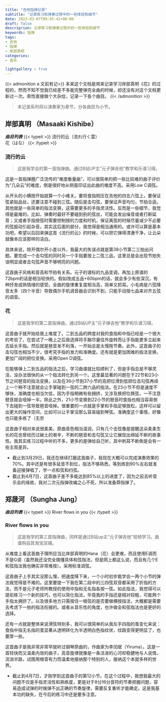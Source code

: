 ```yaml
---
title: "吉他指弹记录"
subtitle: "记录练习和弹奏过程中的一些体验和细节"
date: 2023-03-07T09:45:41+08:00
draft: false
descriprion: 记录练习和弹奏过程中的一些体验和细节
keywords: 指弹
tags:
- 吉他
- 指弹
- 岸部真明
categories:
- 音乐

lightgallery : true
---
```


{{< admonition  a 文前有记>}}
本来这个文档是用来记录学习岸部真明《花》的过程的，然而不知不觉我已经差不多能完整弹完全曲的时候，却还没有对这个文档更新过一次。索性直接做个大杂烩，记录一下各个曲目。
{{< /admonition >}}

> 本记录系列将以演奏家为章节，分各曲目为小节。  

## 岸部真明 （Masaaki Kishibe）
***曲目列表***
{{< typeit >}}
流行的云（流れ行く雲）  
花（はな）
{{< /typeit >}} 

### 流行的云
> 这是我学会的第一首指弹曲。通过B站UP主“元子弹吉他”教学和乐谱习得。

这是一首指弹圈广泛流传的“难度衡量曲”，可以很简单的把一些比较难的曲子评价为“几朵云”的难度，倒是很好地从侧面印证出此曲的难度不高。采用Low C调弦。

从开头的小横按开始就算一个小难关。要将食指侧压在吉他的四五六弦上，要保证弦紧贴品丝，还要注意不碰到三弦。随后是击勾弦，要保证声音均匀，节拍合适。其他就是一些简单的指法变换，这需要更多的手指灵活性。反而是一些细节，我觉得是最难的。比如，弹奏时最好不要碰到别的弦丝，可能会发出噪音或者打断延音；又或者手指按弦时需要控制按的力度和时机，保证离弦的时候尽量减少不必要的弦振动引起杂音。其实这后面的部分，我觉得是相当通用的。或许可以算是基本功吧，希望以后回来弹这首《流行的云》的时候，可以把它弹得清澈干净，让云朵就像本应该那样的洁白。  

具体来说，除开偶尔开小差以外，我最大的失误点就是第38小节第二三拍出问题。要完成一个击勾弦的同时另一个手指要按上二弦三品，这里总是会出现节拍失误明显或者击勾弦声音不够明亮的问题。

这首曲子风格和音高和节拍有关系。元子的谱标的九品变调，再加上原谱的72bpm的话是相当轻快的。假如改成五品+60bpm的话，就会多少有些深沉，有种抒发成熟情绪的感受。全曲的旋律重复度相当高，简单又抓耳。小毛病是六弦降音太多（四个半音）导致偶尔手机调音器会识别不到，只能手动按七品来对齐五弦的调音。

### 花
> 这是我学的第二首指弹曲。通过B站UP主“元子弹吉他”教学和乐谱习得。

这首曲子就开始给我上难度了。二到五品的跨度对我的食指和中指已经是一个很大的考验了，在尝试了一晚上之后我选择将手腕尽量往外旋转而让手指能更多立起来去延长手指。然后就是琶音发不利落，一开始总是太慢拖节奏。此外，这首曲子的击勾弦也相当不少，很考究手指的发力和准确度。还有就是更加困难的指法变换，更加广阔的把位变换。采用Open D调弦。

在能够弹上二到五品的指法之后，学习曲谱就比较顺利了，但是手指总是不够灵活，没办法很快的从一个指法转化到另一个。这里最显著的问题在于22节和23小节之间琶音的指法变换，以及在36小节到37小节的高把位滑到低把位击勾弦再续上一个稍不注意就会让手掌碰到一弦的二跨六品的指法。在23小节不但是速度不够快，准确度也相当欠佳，因为手指稍微有些拥挤，又涉及换把位换弦，一不注意琶音就会哑掉一半。除此之外，21小节变换到22小节的琶音时食指也相当容易倒下去碰到一弦导致琶音哑掉。很重要的一点就是手掌和手指足够放松，这样可以留出更大的操作空间，比如可以让手掌没那么容易碰到琴弦。准确度这个事情，好像也只能多练了（无奈  

这首曲子相对来说很柔美，原曲音色相当温润，只有几个击弦像是提醒这朵柔柔生长的花也曾经历过破土的艰辛，不断的琶音和击勾弦又让它展现出绵延不断的故事性。我其实练习过程中听的不多，更多的是弹给自己听，其中刺耳不断倒是会有一些主观差异。

* 截止到3月29日，我还在继续打磨这首曲子，我现在大概可以完成演奏效果的70%。其中还是有很多延音不到位，指法不够熟悉。等到练到90%左右就准备迎接弹唱了，学一点和弦和扫弦。
* 截止到4月7日，这首曲子差不多能达到85%以上的进度了，因为之前去听音乐会的缘故，我对二次元指弹改编之心不死，所以准备莽指弹了。




## 郑晟河 （Sungha Jung）
***曲目列表***
{{< typeit >}}
River flows in you
{{< /typeit >}}

### River flows in you
> 这是我学的第三首指弹曲，同样是通过B站up主“元子弹吉他”视频学习。曲谱购自其淘宝店铺。

从难度上看这首曲子理所应当比岸部真明的Hana（花）会更难，而且使用E调而不是G调（虽然我还没完全搞懂具体和弦指法，但是网上都这么说，而且有几个E和弦指法我也确实非常难按）。采用标准调弦。

这首曲子上手其实没那么慢，把速度降下来，一个小时初步能学会一两个小节的弹法我觉得是不难的。这里要提一下我在第二段中的三四弦双音都采用了折指的方法，而不是元子老师所教授的使用中指和无名指各按一弦。如此指法，我觉得可以提前练习一个新的技巧，也可以简化指法，毕竟我的手指还是相对较粗，可能两个手指太拥挤了。以及很多地方只需按住一根弦的是否要做横按指法，大概都是需要去考虑下一拍的指法衔接的。或者从音乐性的角度，也许做全和弦指法也是更好的选择。

还有一点就是整体来说滑弦特别多，我可以很简单的从我左手四指的茧变化来说：食指中指无名指的茧显著从透明转化为半透明白色指纹状，纹路变得更明显了，也要厚一些。

这首曲子是我非常非常早就听过钢琴原曲的，作曲家为李闰珉（Yiruma）。这是一首轻快而又温柔内敛的曲子，高音旋律就像是一条活泼的心河却稳健地与人说情，流淌半路，试图用根音有力而温柔地接纳那个特别的人，接纳这个本就多样的世界。

* 截止到4月7日，才刚学到这首曲子的第12小节。在这个过程中，我想我最大的问题不仅是手指灵活性和熟练度，更是对于8分16分音符的节奏把握问题，容易造成试弹的时候弹不出正确的节奏旋律，需要反复重听才能确定。这是我基本功的缺失，在今后的练习中还是要多注意。